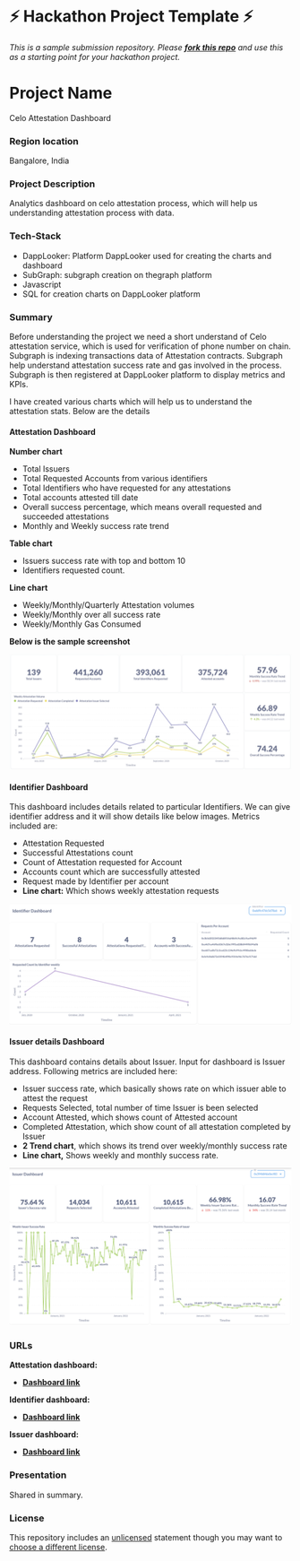 
# ⚡ Hackathon Project Template ⚡
_This is a sample submission repository.
Please [__fork this repo__](https://help.github.com/articles/fork-a-repo/) and use this as a starting point for your hackathon project._

# Project Name
Celo Attestation Dashboard

### Region location
Bangalore, India

### Project Description
Analytics dashboard on celo attestation process, which will help us understanding attestation process with data.

### Tech-Stack
- DappLooker: Platform DappLooker used for creating the charts and dashboard
- SubGraph: subgraph creation on thegraph platform
- Javascript
- SQL for creation charts on DappLooker platform

### Summary
Before understanding the project we need a short understand of Celo attestation service, which is used for verification of phone number on chain. Subgraph is indexing transactions data of Attestation contracts.  Subgraph help understand attestation success rate and gas involved in the process. Subgraph is then registered at DappLooker platform to display metrics and KPIs.

I have created various charts which will help us to understand the attestation stats. Below are the details 
#### Attestation Dashboard
**Number chart**
- Total Issuers
- Total Requested Accounts from various identifiers
- Total Identifiers who have requested for any attestations
- Total accounts attested till date
- Overall success percentage, which means overall requested and succeeded attestations
- Monthly and Weekly success rate trend

**Table chart**
- Issuers success rate with top and bottom 10
- Identifiers requested count.

**Line chart**
- Weekly/Monthly/Quarterly Attestation volumes
- Weekly/Monthly over all success rate
- Weekly/Monthly Gas Consumed

**Below is the sample screenshot**

![img.png](img.png)

#### Identifier Dashboard
This dashboard includes details related to particular Identifiers. We can give identifier address and it will show details like below images. Metrics included are:

- Attestation Requested
- Successful Attestations count
- Count of Attestation requested for Account
- Accounts count which are successfully attested
- Request made by Identifier per account
- **Line chart:** Which shows weekly attestation requests

![img_1.png](img_1.png)


#### Issuer details Dashboard

This dashboard contains details about Issuer. Input for dashboard is Issuer address. Following metrics are included here:

- Issuer success rate, which basically shows rate on which issuer able to attest the request
- Requests Selected, total number of time Issuer is been selected
- Account Attested, which shows count of Attested account
- Completed Attestation, which show count of all attestation completed by Issuer
- **2 Trend chart**, which shows its trend over weekly/monthly success rate
- **Line chart,** Shows weekly and monthly success rate.

![img_2.png](img_2.png)

### URLs
**Attestation dashboard:**
- [**Dashboard link**](https://dapplooker.com/dapp/celo-attestation-120131?network=celo&category=celo&type=dashboard&udid=0)

**Identifier dashboard:**
- [**Dashboard link**](https://dapplooker.com/dapp/attestation-identifier-120149?network=celo&category=celo&type=dashboard&udid=0)

**Issuer dashboard:**
- [**Dashboard link**](https://dapplooker.com/dapp/celo-all-tokens-120082?network=celo&category=celo&type=dashboard&udid=0)

### Presentation
Shared in summary.

### License
This repository includes an [unlicensed](http://unlicense.org/) statement though you may want to [choose a different license](https://choosealicense.com/).
